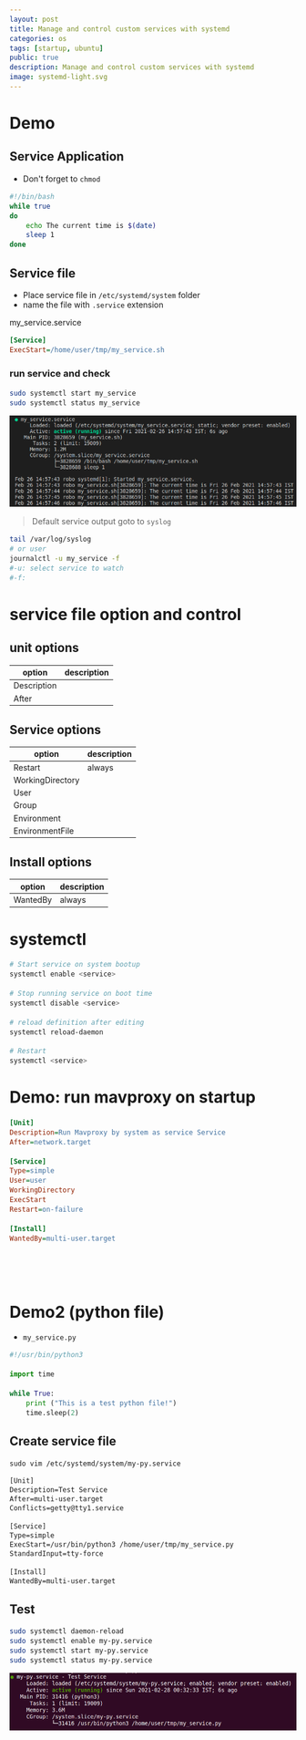 ```yaml
---
layout: post
title: Manage and control custom services with systemd
categories: os
tags: [startup, ubuntu]
public: true
description: Manage and control custom services with systemd
image: systemd-light.svg
---
```


# Demo
## Service Application
- Don't forget to `chmod`
```bash
#!/bin/bash
while true
do
    echo The current time is $(date)
    sleep 1
done
```

## Service file
- Place service file in `/etc/systemd/system` folder
- name the file with `.service` extension

my_service.service

```ini
[Service]
ExecStart=/home/user/tmp/my_service.sh
```

### run service and check
```bash
sudo systemctl start my_service
sudo systemctl status my_service
```

![](/images/2021-02-26-14-58-50.png)

> Default service output goto to `syslog`

```bash
tail /var/log/syslog
# or user 
journalctl -u my_service -f
#-u: select service to watch
#-f: 
```

# service file option and control
## unit options
| option  | description  |
|---|---|
| Description  |   |
| After  |   |
## Service options
| option  | description  |
|---|---|
| Restart  | always  |
| WorkingDirectory  |   |
| User  |   |
| Group  |   |
| Environment  |   |
| EnvironmentFile  |   |

## Install options
| option  | description  |
|---|---|
| WantedBy | always  |


# systemctl
```bash
# Start service on system bootup
systemctl enable <service>

# Stop running service on boot time
systemctl disable <service>

# reload definition after editing
systemctl reload-daemon

# Restart
systemctl <service>
```

# Demo: run mavproxy on startup
```ini
[Unit]
Description=Run Mavproxy by system as service Service
After=network.target

[Service]
Type=simple
User=user
WorkingDirectory
ExecStart
Restart=on-failure

[Install]
WantedBy=multi-user.target
```

&nbsp;  
&nbsp;  
&nbsp;  
# Demo2 (python file)

- `my_service.py`
```python
#!/usr/bin/python3

import time

while True:
    print ("This is a test python file!")
    time.sleep(2)
```

## Create service file
`sudo vim /etc/systemd/system/my-py.service`

```
[Unit]
Description=Test Service
After=multi-user.target
Conflicts=getty@tty1.service

[Service]
Type=simple
ExecStart=/usr/bin/python3 /home/user/tmp/my_service.py
StandardInput=tty-force

[Install]
WantedBy=multi-user.target
```

##  Test

```bash
sudo systemctl daemon-reload
sudo systemctl enable my-py.service
sudo systemctl start my-py.service
sudo systemctl status my-py.service
```

![](/images/2021-02-28-00-33-21.png)